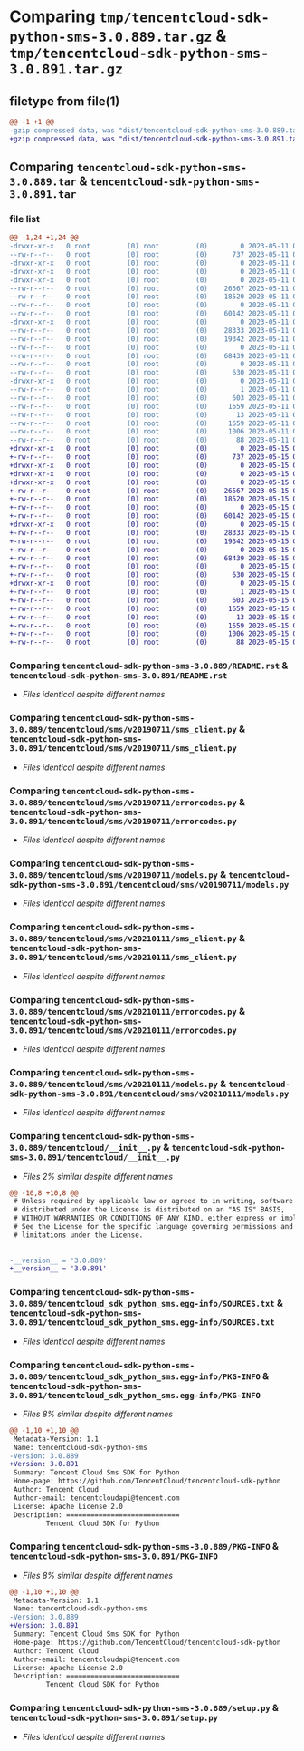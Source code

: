 # Comparing `tmp/tencentcloud-sdk-python-sms-3.0.889.tar.gz` & `tmp/tencentcloud-sdk-python-sms-3.0.891.tar.gz`

## filetype from file(1)

```diff
@@ -1 +1 @@
-gzip compressed data, was "dist/tencentcloud-sdk-python-sms-3.0.889.tar", last modified: Thu May 11 03:09:59 2023, max compression
+gzip compressed data, was "dist/tencentcloud-sdk-python-sms-3.0.891.tar", last modified: Mon May 15 04:19:00 2023, max compression
```

## Comparing `tencentcloud-sdk-python-sms-3.0.889.tar` & `tencentcloud-sdk-python-sms-3.0.891.tar`

### file list

```diff
@@ -1,24 +1,24 @@
-drwxr-xr-x   0 root         (0) root         (0)        0 2023-05-11 03:09:59.000000 tencentcloud-sdk-python-sms-3.0.889/
--rw-r--r--   0 root         (0) root         (0)      737 2023-05-11 03:09:59.000000 tencentcloud-sdk-python-sms-3.0.889/README.rst
-drwxr-xr-x   0 root         (0) root         (0)        0 2023-05-11 03:09:59.000000 tencentcloud-sdk-python-sms-3.0.889/tencentcloud/
-drwxr-xr-x   0 root         (0) root         (0)        0 2023-05-11 03:09:59.000000 tencentcloud-sdk-python-sms-3.0.889/tencentcloud/sms/
-drwxr-xr-x   0 root         (0) root         (0)        0 2023-05-11 03:09:59.000000 tencentcloud-sdk-python-sms-3.0.889/tencentcloud/sms/v20190711/
--rw-r--r--   0 root         (0) root         (0)    26567 2023-05-11 03:09:59.000000 tencentcloud-sdk-python-sms-3.0.889/tencentcloud/sms/v20190711/sms_client.py
--rw-r--r--   0 root         (0) root         (0)    18520 2023-05-11 03:09:59.000000 tencentcloud-sdk-python-sms-3.0.889/tencentcloud/sms/v20190711/errorcodes.py
--rw-r--r--   0 root         (0) root         (0)        0 2023-05-11 03:09:59.000000 tencentcloud-sdk-python-sms-3.0.889/tencentcloud/sms/v20190711/__init__.py
--rw-r--r--   0 root         (0) root         (0)    60142 2023-05-11 03:09:59.000000 tencentcloud-sdk-python-sms-3.0.889/tencentcloud/sms/v20190711/models.py
-drwxr-xr-x   0 root         (0) root         (0)        0 2023-05-11 03:09:59.000000 tencentcloud-sdk-python-sms-3.0.889/tencentcloud/sms/v20210111/
--rw-r--r--   0 root         (0) root         (0)    28333 2023-05-11 03:09:59.000000 tencentcloud-sdk-python-sms-3.0.889/tencentcloud/sms/v20210111/sms_client.py
--rw-r--r--   0 root         (0) root         (0)    19342 2023-05-11 03:09:59.000000 tencentcloud-sdk-python-sms-3.0.889/tencentcloud/sms/v20210111/errorcodes.py
--rw-r--r--   0 root         (0) root         (0)        0 2023-05-11 03:09:59.000000 tencentcloud-sdk-python-sms-3.0.889/tencentcloud/sms/v20210111/__init__.py
--rw-r--r--   0 root         (0) root         (0)    68439 2023-05-11 03:09:59.000000 tencentcloud-sdk-python-sms-3.0.889/tencentcloud/sms/v20210111/models.py
--rw-r--r--   0 root         (0) root         (0)        0 2023-05-11 03:09:59.000000 tencentcloud-sdk-python-sms-3.0.889/tencentcloud/sms/__init__.py
--rw-r--r--   0 root         (0) root         (0)      630 2023-05-11 03:09:59.000000 tencentcloud-sdk-python-sms-3.0.889/tencentcloud/__init__.py
-drwxr-xr-x   0 root         (0) root         (0)        0 2023-05-11 03:09:59.000000 tencentcloud-sdk-python-sms-3.0.889/tencentcloud_sdk_python_sms.egg-info/
--rw-r--r--   0 root         (0) root         (0)        1 2023-05-11 03:09:59.000000 tencentcloud-sdk-python-sms-3.0.889/tencentcloud_sdk_python_sms.egg-info/dependency_links.txt
--rw-r--r--   0 root         (0) root         (0)      603 2023-05-11 03:09:59.000000 tencentcloud-sdk-python-sms-3.0.889/tencentcloud_sdk_python_sms.egg-info/SOURCES.txt
--rw-r--r--   0 root         (0) root         (0)     1659 2023-05-11 03:09:59.000000 tencentcloud-sdk-python-sms-3.0.889/tencentcloud_sdk_python_sms.egg-info/PKG-INFO
--rw-r--r--   0 root         (0) root         (0)       13 2023-05-11 03:09:59.000000 tencentcloud-sdk-python-sms-3.0.889/tencentcloud_sdk_python_sms.egg-info/top_level.txt
--rw-r--r--   0 root         (0) root         (0)     1659 2023-05-11 03:09:59.000000 tencentcloud-sdk-python-sms-3.0.889/PKG-INFO
--rw-r--r--   0 root         (0) root         (0)     1006 2023-05-11 03:09:59.000000 tencentcloud-sdk-python-sms-3.0.889/setup.py
--rw-r--r--   0 root         (0) root         (0)       88 2023-05-11 03:09:59.000000 tencentcloud-sdk-python-sms-3.0.889/setup.cfg
+drwxr-xr-x   0 root         (0) root         (0)        0 2023-05-15 04:19:00.000000 tencentcloud-sdk-python-sms-3.0.891/
+-rw-r--r--   0 root         (0) root         (0)      737 2023-05-15 04:18:59.000000 tencentcloud-sdk-python-sms-3.0.891/README.rst
+drwxr-xr-x   0 root         (0) root         (0)        0 2023-05-15 04:19:00.000000 tencentcloud-sdk-python-sms-3.0.891/tencentcloud/
+drwxr-xr-x   0 root         (0) root         (0)        0 2023-05-15 04:19:00.000000 tencentcloud-sdk-python-sms-3.0.891/tencentcloud/sms/
+drwxr-xr-x   0 root         (0) root         (0)        0 2023-05-15 04:19:00.000000 tencentcloud-sdk-python-sms-3.0.891/tencentcloud/sms/v20190711/
+-rw-r--r--   0 root         (0) root         (0)    26567 2023-05-15 04:18:59.000000 tencentcloud-sdk-python-sms-3.0.891/tencentcloud/sms/v20190711/sms_client.py
+-rw-r--r--   0 root         (0) root         (0)    18520 2023-05-15 04:18:59.000000 tencentcloud-sdk-python-sms-3.0.891/tencentcloud/sms/v20190711/errorcodes.py
+-rw-r--r--   0 root         (0) root         (0)        0 2023-05-15 04:18:59.000000 tencentcloud-sdk-python-sms-3.0.891/tencentcloud/sms/v20190711/__init__.py
+-rw-r--r--   0 root         (0) root         (0)    60142 2023-05-15 04:18:59.000000 tencentcloud-sdk-python-sms-3.0.891/tencentcloud/sms/v20190711/models.py
+drwxr-xr-x   0 root         (0) root         (0)        0 2023-05-15 04:19:00.000000 tencentcloud-sdk-python-sms-3.0.891/tencentcloud/sms/v20210111/
+-rw-r--r--   0 root         (0) root         (0)    28333 2023-05-15 04:18:59.000000 tencentcloud-sdk-python-sms-3.0.891/tencentcloud/sms/v20210111/sms_client.py
+-rw-r--r--   0 root         (0) root         (0)    19342 2023-05-15 04:18:59.000000 tencentcloud-sdk-python-sms-3.0.891/tencentcloud/sms/v20210111/errorcodes.py
+-rw-r--r--   0 root         (0) root         (0)        0 2023-05-15 04:18:59.000000 tencentcloud-sdk-python-sms-3.0.891/tencentcloud/sms/v20210111/__init__.py
+-rw-r--r--   0 root         (0) root         (0)    68439 2023-05-15 04:18:59.000000 tencentcloud-sdk-python-sms-3.0.891/tencentcloud/sms/v20210111/models.py
+-rw-r--r--   0 root         (0) root         (0)        0 2023-05-15 04:18:59.000000 tencentcloud-sdk-python-sms-3.0.891/tencentcloud/sms/__init__.py
+-rw-r--r--   0 root         (0) root         (0)      630 2023-05-15 04:18:59.000000 tencentcloud-sdk-python-sms-3.0.891/tencentcloud/__init__.py
+drwxr-xr-x   0 root         (0) root         (0)        0 2023-05-15 04:19:00.000000 tencentcloud-sdk-python-sms-3.0.891/tencentcloud_sdk_python_sms.egg-info/
+-rw-r--r--   0 root         (0) root         (0)        1 2023-05-15 04:19:00.000000 tencentcloud-sdk-python-sms-3.0.891/tencentcloud_sdk_python_sms.egg-info/dependency_links.txt
+-rw-r--r--   0 root         (0) root         (0)      603 2023-05-15 04:19:00.000000 tencentcloud-sdk-python-sms-3.0.891/tencentcloud_sdk_python_sms.egg-info/SOURCES.txt
+-rw-r--r--   0 root         (0) root         (0)     1659 2023-05-15 04:19:00.000000 tencentcloud-sdk-python-sms-3.0.891/tencentcloud_sdk_python_sms.egg-info/PKG-INFO
+-rw-r--r--   0 root         (0) root         (0)       13 2023-05-15 04:19:00.000000 tencentcloud-sdk-python-sms-3.0.891/tencentcloud_sdk_python_sms.egg-info/top_level.txt
+-rw-r--r--   0 root         (0) root         (0)     1659 2023-05-15 04:19:00.000000 tencentcloud-sdk-python-sms-3.0.891/PKG-INFO
+-rw-r--r--   0 root         (0) root         (0)     1006 2023-05-15 04:18:59.000000 tencentcloud-sdk-python-sms-3.0.891/setup.py
+-rw-r--r--   0 root         (0) root         (0)       88 2023-05-15 04:19:00.000000 tencentcloud-sdk-python-sms-3.0.891/setup.cfg
```

### Comparing `tencentcloud-sdk-python-sms-3.0.889/README.rst` & `tencentcloud-sdk-python-sms-3.0.891/README.rst`

 * *Files identical despite different names*

### Comparing `tencentcloud-sdk-python-sms-3.0.889/tencentcloud/sms/v20190711/sms_client.py` & `tencentcloud-sdk-python-sms-3.0.891/tencentcloud/sms/v20190711/sms_client.py`

 * *Files identical despite different names*

### Comparing `tencentcloud-sdk-python-sms-3.0.889/tencentcloud/sms/v20190711/errorcodes.py` & `tencentcloud-sdk-python-sms-3.0.891/tencentcloud/sms/v20190711/errorcodes.py`

 * *Files identical despite different names*

### Comparing `tencentcloud-sdk-python-sms-3.0.889/tencentcloud/sms/v20190711/models.py` & `tencentcloud-sdk-python-sms-3.0.891/tencentcloud/sms/v20190711/models.py`

 * *Files identical despite different names*

### Comparing `tencentcloud-sdk-python-sms-3.0.889/tencentcloud/sms/v20210111/sms_client.py` & `tencentcloud-sdk-python-sms-3.0.891/tencentcloud/sms/v20210111/sms_client.py`

 * *Files identical despite different names*

### Comparing `tencentcloud-sdk-python-sms-3.0.889/tencentcloud/sms/v20210111/errorcodes.py` & `tencentcloud-sdk-python-sms-3.0.891/tencentcloud/sms/v20210111/errorcodes.py`

 * *Files identical despite different names*

### Comparing `tencentcloud-sdk-python-sms-3.0.889/tencentcloud/sms/v20210111/models.py` & `tencentcloud-sdk-python-sms-3.0.891/tencentcloud/sms/v20210111/models.py`

 * *Files identical despite different names*

### Comparing `tencentcloud-sdk-python-sms-3.0.889/tencentcloud/__init__.py` & `tencentcloud-sdk-python-sms-3.0.891/tencentcloud/__init__.py`

 * *Files 2% similar despite different names*

```diff
@@ -10,8 +10,8 @@
 # Unless required by applicable law or agreed to in writing, software
 # distributed under the License is distributed on an "AS IS" BASIS,
 # WITHOUT WARRANTIES OR CONDITIONS OF ANY KIND, either express or implied.
 # See the License for the specific language governing permissions and
 # limitations under the License.
 
 
-__version__ = '3.0.889'
+__version__ = '3.0.891'
```

### Comparing `tencentcloud-sdk-python-sms-3.0.889/tencentcloud_sdk_python_sms.egg-info/SOURCES.txt` & `tencentcloud-sdk-python-sms-3.0.891/tencentcloud_sdk_python_sms.egg-info/SOURCES.txt`

 * *Files identical despite different names*

### Comparing `tencentcloud-sdk-python-sms-3.0.889/tencentcloud_sdk_python_sms.egg-info/PKG-INFO` & `tencentcloud-sdk-python-sms-3.0.891/tencentcloud_sdk_python_sms.egg-info/PKG-INFO`

 * *Files 8% similar despite different names*

```diff
@@ -1,10 +1,10 @@
 Metadata-Version: 1.1
 Name: tencentcloud-sdk-python-sms
-Version: 3.0.889
+Version: 3.0.891
 Summary: Tencent Cloud Sms SDK for Python
 Home-page: https://github.com/TencentCloud/tencentcloud-sdk-python
 Author: Tencent Cloud
 Author-email: tencentcloudapi@tencent.com
 License: Apache License 2.0
 Description: ============================
         Tencent Cloud SDK for Python
```

### Comparing `tencentcloud-sdk-python-sms-3.0.889/PKG-INFO` & `tencentcloud-sdk-python-sms-3.0.891/PKG-INFO`

 * *Files 8% similar despite different names*

```diff
@@ -1,10 +1,10 @@
 Metadata-Version: 1.1
 Name: tencentcloud-sdk-python-sms
-Version: 3.0.889
+Version: 3.0.891
 Summary: Tencent Cloud Sms SDK for Python
 Home-page: https://github.com/TencentCloud/tencentcloud-sdk-python
 Author: Tencent Cloud
 Author-email: tencentcloudapi@tencent.com
 License: Apache License 2.0
 Description: ============================
         Tencent Cloud SDK for Python
```

### Comparing `tencentcloud-sdk-python-sms-3.0.889/setup.py` & `tencentcloud-sdk-python-sms-3.0.891/setup.py`

 * *Files identical despite different names*

